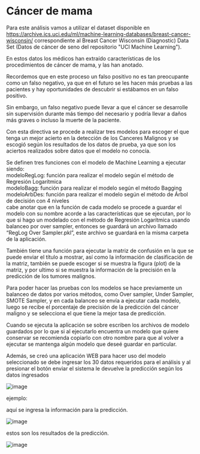 # Cáncer de mama

Para este análisis vamos a utilizar el dataset disponible en https://archive.ics.uci.edu/ml/machine-learning-databases/breast-cancer-wisconsin/ correspondiente al Breast Cancer Wisconsin (Diagnostic) Data Set (Datos de cáncer de seno del repositorio "UCI Machine Learning").

En estos datos los médicos han extraído características de los procedimientos de cáncer de mama, y las han anotado.

Recordemos que en este proceso un falso positivo no es tan preocupante como un falso negativo, ya que en el futuro se les hacen más pruebas a las pacientes y hay oportunidades de descubrir si estábamos en un falso positivo.

Sin embargo, un falso negativo puede llevar a que el cáncer se desarrolle sin supervisión durante más tiempo del necesario y podría llevar a daños más graves o incluso la muerte de la paciente.

Con esta directiva se procede a realizar tres modelos para escoger el que tenga un mejor acierto en la detección de los Canceres Malignos y se escogió según los resultados de los datos de prueba, ya que son los aciertos realizados sobre datos que el modelo no conocía.

Se definen tres funciones con el modelo de Machine Learning a ejecutar siendo:<br>
  modeloRegLog: función para realizar el modelo según el método de Regresión Logarítmica<br>
  modeloBagg: función para realizar el modelo según el método Bagging<br>
  modeloArbDes: función para realizar el modelo según el método de Árbol de decisión con 4 niveles<br>
cabe anotar que en la función de cada modelo se procede a guardar el modelo con su nombre acorde a las características que se ejecutan, por lo que si hago un modelado con el método de Regresión Logarítmica usando balanceo por over sampler, entonces se guardará un archivo llamado “RegLog Over Sampler.pkl”, este archivo se guardará en la misma carpeta de la aplicación.

También tiene una función para ejecutar la matriz de confusión en la que se puede enviar el título a mostrar, así como la información de clasificación de la matriz, también se puede escoger si se muestra la figura (plot) de la matriz, y por ultimo si se muestra la información de la precisión en la predicción de los tumores malignos.

Para poder hacer las pruebas con los modelos se hace previamente un balanceo de datos por varios métodos, como Over sampler, Under Sampler, SMOTE Sampler, y en cada balanceo se envía a ejecutar cada modelo, luego se recibe el porcentaje de precisión de la predicción del cáncer maligno y se selecciona el que tiene la mejor tasa de predicción.

Cuando se ejecuta la aplicación se sobre escriben los archivos de modelo guardados por lo que si al ejecutarlo encuentra un modelo que quiere conservar se recomienda copiarlo con otro nombre para que al volver a ejecutar se mantenga algún modelo que deseé guardar en particular.



Además, se creó una aplicación WEB para hacer uso del modelo seleccionado
se debe ingresar los 30 datos requeridos para el análisis y al presionar el botón enviar el sistema le devuelve la predicción según los datos ingresados

![image](https://user-images.githubusercontent.com/100064424/222997042-9a2776ec-858f-44cf-b396-2b599d0a13a2.png)

ejemplo:

aquí se ingresa la información para la predicción.

![image](https://user-images.githubusercontent.com/100064424/222997243-ca42250f-96de-4ae7-a55d-27138083e59e.png)

estos son los resultados de la predicción.

![image](https://user-images.githubusercontent.com/100064424/222997299-b6e5b487-dd2d-4db5-a3da-a22f474a03b8.png)

